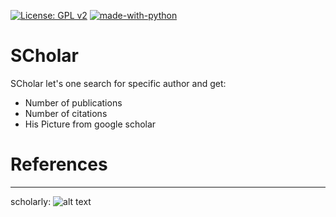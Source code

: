 [![License: GPL v2](https://img.shields.io/badge/License-GPL%20v2-blue.svg)](https://www.gnu.org/licenses/old-licenses/gpl-2.0.en.html) [![made-with-python](https://img.shields.io/badge/Made%20with-Python-1f425f.svg)](https://www.python.org/)

# SCholar

SCholar let's one search for specific author and get:

* Number of publications
* Number of citations
* His Picture from google scholar

# References
---
scholarly: 
![alt text](https://img.shields.io/badge/reference-scholarly-informational "scholarly")
